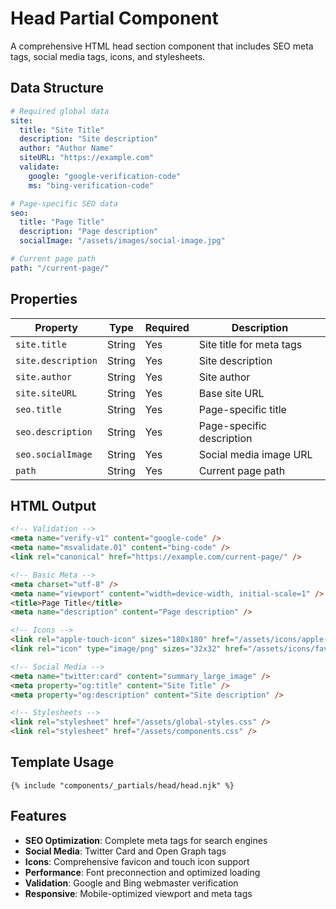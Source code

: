 # Head Partial Component

A comprehensive HTML head section component that includes SEO meta tags, social media tags, icons, and stylesheets.

## Data Structure

```yaml
# Required global data
site:
  title: "Site Title"
  description: "Site description"
  author: "Author Name"
  siteURL: "https://example.com"
  validate:
    google: "google-verification-code"
    ms: "bing-verification-code"

# Page-specific SEO data
seo:
  title: "Page Title"
  description: "Page description"
  socialImage: "/assets/images/social-image.jpg"

# Current page path
path: "/current-page/"
```

## Properties

| Property | Type | Required | Description |
|----------|------|----------|-------------|
| `site.title` | String | Yes | Site title for meta tags |
| `site.description` | String | Yes | Site description |
| `site.author` | String | Yes | Site author |
| `site.siteURL` | String | Yes | Base site URL |
| `seo.title` | String | Yes | Page-specific title |
| `seo.description` | String | Yes | Page-specific description |
| `seo.socialImage` | String | Yes | Social media image URL |
| `path` | String | Yes | Current page path |

## HTML Output

```html
<!-- Validation -->
<meta name="verify-v1" content="google-code" />
<meta name="msvalidate.01" content="bing-code" />
<link rel="canonical" href="https://example.com/current-page/" />

<!-- Basic Meta -->
<meta charset="utf-8" />
<meta name="viewport" content="width=device-width, initial-scale=1" />
<title>Page Title</title>
<meta name="description" content="Page description" />

<!-- Icons -->
<link rel="apple-touch-icon" sizes="180x180" href="/assets/icons/apple-touch-icon.png" />
<link rel="icon" type="image/png" sizes="32x32" href="/assets/icons/favicon-32x32.png" />

<!-- Social Media -->
<meta name="twitter:card" content="summary_large_image" />
<meta property="og:title" content="Site Title" />
<meta property="og:description" content="Site description" />

<!-- Stylesheets -->
<link rel="stylesheet" href="/assets/global-styles.css" />
<link rel="stylesheet" href="/assets/components.css" />
```

## Template Usage

```nunjucks
{% include "components/_partials/head/head.njk" %}
```

## Features

- **SEO Optimization**: Complete meta tags for search engines
- **Social Media**: Twitter Card and Open Graph tags
- **Icons**: Comprehensive favicon and touch icon support
- **Performance**: Font preconnection and optimized loading
- **Validation**: Google and Bing webmaster verification
- **Responsive**: Mobile-optimized viewport and meta tags
